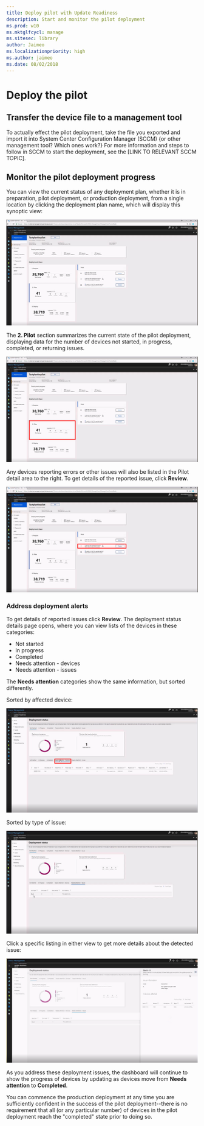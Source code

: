 ```yaml
---
title: Deploy pilot with Update Readiness
description: Start and monitor the pilot deployment
ms.prod: w10
ms.mktglfcycl: manage
ms.sitesec: library
author: Jaimeo
ms.localizationpriority: high
ms.author: jaimeo
ms.date: 08/02/2018
---
```


# Deploy the pilot

## Transfer the device file to a management tool

To actually effect the pilot deployment, take the file you exported and import it into System Center Configuration Manager (SCCM) {or other management tool? Which ones work?} For more information and steps to follow in SCCM to start the deployment, see the [LINK TO RELEVANT SCCM TOPIC].

## Monitor the pilot deployment progress

You can view the current status of any deployment plan, whether it is in preparation, pilot deployment, or production deployment, from a single location by clicking the deployment plan name, which will display this synoptic view:

[![deployment plan main view](UDRimages/UDR-dep-prog-master.png)](UDRimages/UDR-dep-prog-master.png)

The **2. Pilot** section summarizes the current state of the pilot deployment, displaying data for the number of devices not started, in progress, completed, or returning issues.

[![deployment plan main view](UDRimages/UDR-dep-prog-pilotstep.png)](UDRimages/UDR-dep-prog-pilotstep.png)

Any devices reporting errors or other issues will also be listed in the Pilot detail area to the right. To get details of the reported issue, click **Review**.

[![deployment plan main view](UDRimages/UDR-dep-prog-issueselect.png)](UDRimages/UDR-dep-prog-issueselect.png)

### Address deployment alerts

To get details of reported issues click **Review**. The deployment status details page opens, where you can view lists of the devices in these categories:

- Not started
- In progress
- Completed
- Needs attention - devices
- Needs attention - issues

The **Needs attention** categories show the same information, but sorted differently.

Sorted by affected device:

[![devices needing attention sorted by device](UDRimages/UDR-needatten-device.png)](UDRimages/UDR-needatten-device.png)

Sorted by type of issue:

[![devices needing attention sorted by issue](UDRimages/UDR-needatten-issue.png)](UDRimages/UDR-needatten-issue.png)

Click a specific listing in either view to get more details about the detected issue:

[![devices needing attention sorted by issue](UDRimages/UDR-needatten-detail.png)](UDRimages/UDR-needatten-detail.png)

As you address these deployment issues, the dashboard will continue to show the progress of devices by updating as devices move from **Needs attention** to **Completed**.

You can commence the production deployment at any time you are sufficiently confident in the success of the pilot deployment--there is no requirement that all (or any particular number) of devices in the pilot deployment reach the "completed" state prior to doing so.

